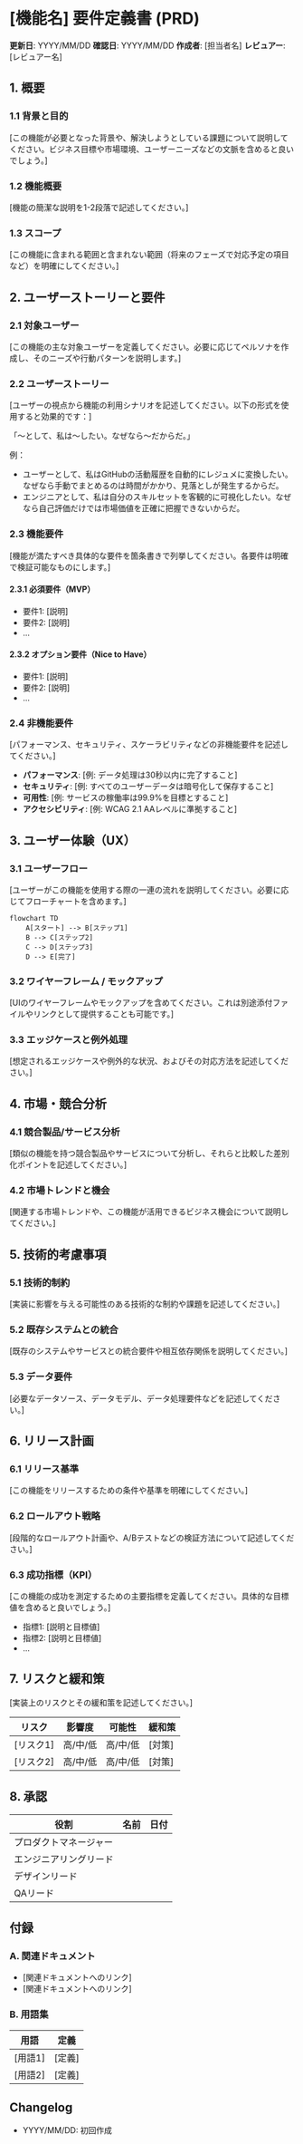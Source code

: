 # [機能名] 要件定義書 (PRD)

**更新日**: YYYY/MM/DD
**確認日**: YYYY/MM/DD
**作成者**: [担当者名]
**レビュアー**: [レビュアー名]

## 1. 概要

### 1.1 背景と目的

[この機能が必要となった背景や、解決しようとしている課題について説明してください。ビジネス目標や市場環境、ユーザーニーズなどの文脈を含めると良いでしょう。]

### 1.2 機能概要

[機能の簡潔な説明を1-2段落で記述してください。]

### 1.3 スコープ

[この機能に含まれる範囲と含まれない範囲（将来のフェーズで対応予定の項目など）を明確にしてください。]

## 2. ユーザーストーリーと要件

### 2.1 対象ユーザー

[この機能の主な対象ユーザーを定義してください。必要に応じてペルソナを作成し、そのニーズや行動パターンを説明します。]

### 2.2 ユーザーストーリー

[ユーザーの視点から機能の利用シナリオを記述してください。以下の形式を使用すると効果的です：]

「〜として、私は〜したい。なぜなら〜だからだ。」

例：
- ユーザーとして、私はGitHubの活動履歴を自動的にレジュメに変換したい。なぜなら手動でまとめるのは時間がかかり、見落としが発生するからだ。
- エンジニアとして、私は自分のスキルセットを客観的に可視化したい。なぜなら自己評価だけでは市場価値を正確に把握できないからだ。

### 2.3 機能要件

[機能が満たすべき具体的な要件を箇条書きで列挙してください。各要件は明確で検証可能なものにします。]

#### 2.3.1 必須要件（MVP）

- 要件1: [説明]
- 要件2: [説明]
- ...

#### 2.3.2 オプション要件（Nice to Have）

- 要件1: [説明]
- 要件2: [説明]
- ...

### 2.4 非機能要件

[パフォーマンス、セキュリティ、スケーラビリティなどの非機能要件を記述してください。]

- **パフォーマンス**: [例: データ処理は30秒以内に完了すること]
- **セキュリティ**: [例: すべてのユーザーデータは暗号化して保存すること]
- **可用性**: [例: サービスの稼働率は99.9%を目標とすること]
- **アクセシビリティ**: [例: WCAG 2.1 AAレベルに準拠すること]

## 3. ユーザー体験（UX）

### 3.1 ユーザーフロー

[ユーザーがこの機能を使用する際の一連の流れを説明してください。必要に応じてフローチャートを含めます。]

```mermaid
flowchart TD
    A[スタート] --> B[ステップ1]
    B --> C[ステップ2]
    C --> D[ステップ3]
    D --> E[完了]
```

### 3.2 ワイヤーフレーム / モックアップ

[UIのワイヤーフレームやモックアップを含めてください。これは別途添付ファイルやリンクとして提供することも可能です。]

### 3.3 エッジケースと例外処理

[想定されるエッジケースや例外的な状況、およびその対応方法を記述してください。]

## 4. 市場・競合分析

### 4.1 競合製品/サービス分析

[類似の機能を持つ競合製品やサービスについて分析し、それらと比較した差別化ポイントを記述してください。]

### 4.2 市場トレンドと機会

[関連する市場トレンドや、この機能が活用できるビジネス機会について説明してください。]

## 5. 技術的考慮事項

### 5.1 技術的制約

[実装に影響を与える可能性のある技術的な制約や課題を記述してください。]

### 5.2 既存システムとの統合

[既存のシステムやサービスとの統合要件や相互依存関係を説明してください。]

### 5.3 データ要件

[必要なデータソース、データモデル、データ処理要件などを記述してください。]

## 6. リリース計画

### 6.1 リリース基準

[この機能をリリースするための条件や基準を明確にしてください。]

### 6.2 ロールアウト戦略

[段階的なロールアウト計画や、A/Bテストなどの検証方法について記述してください。]

### 6.3 成功指標（KPI）

[この機能の成功を測定するための主要指標を定義してください。具体的な目標値を含めると良いでしょう。]

- 指標1: [説明と目標値]
- 指標2: [説明と目標値]
- ...

## 7. リスクと緩和策

[実装上のリスクとその緩和策を記述してください。]

| リスク | 影響度 | 可能性 | 緩和策 |
|--------|--------|--------|--------|
| [リスク1] | 高/中/低 | 高/中/低 | [対策] |
| [リスク2] | 高/中/低 | 高/中/低 | [対策] |

## 8. 承認

| 役割 | 名前 | 日付 |
|------|------|------|
| プロダクトマネージャー | | |
| エンジニアリングリード | | |
| デザインリード | | |
| QAリード | | |

## 付録

### A. 関連ドキュメント

- [関連ドキュメントへのリンク]
- [関連ドキュメントへのリンク]

### B. 用語集

| 用語 | 定義 |
|------|------|
| [用語1] | [定義] |
| [用語2] | [定義] |

## Changelog

- YYYY/MM/DD: 初回作成

